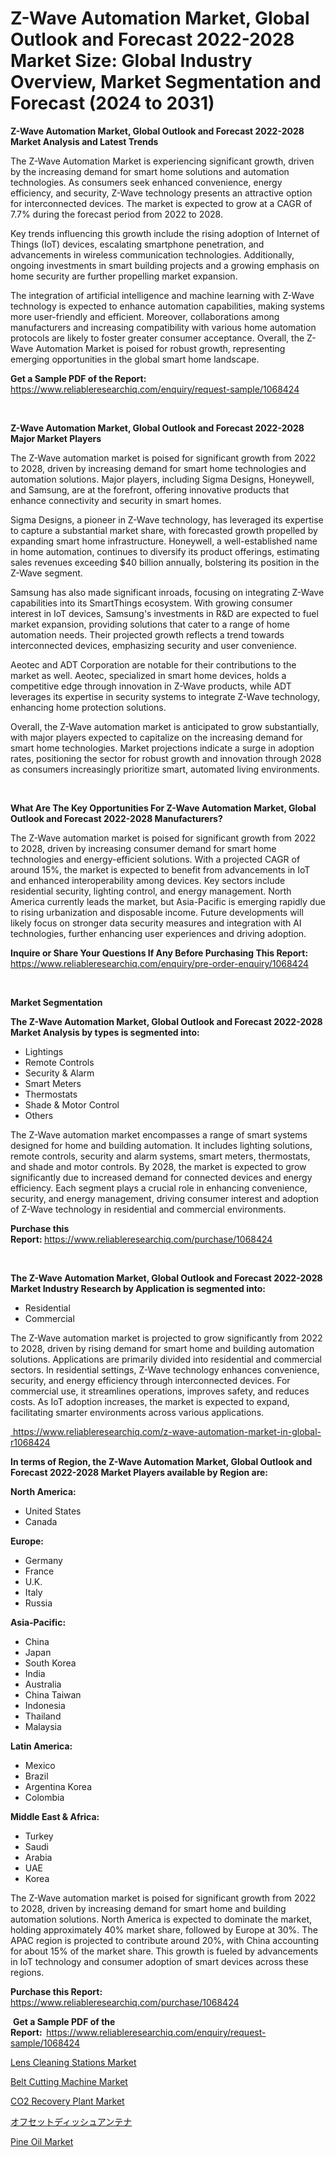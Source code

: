 <p><h1>Z-Wave Automation Market, Global Outlook and Forecast 2022-2028 Market Size: Global Industry Overview, Market Segmentation and Forecast (2024 to 2031)</h1></p><p><strong>Z-Wave Automation Market, Global Outlook and Forecast 2022-2028 Market Analysis and Latest Trends</strong></p>
<p><p>The Z-Wave Automation Market is experiencing significant growth, driven by the increasing demand for smart home solutions and automation technologies. As consumers seek enhanced convenience, energy efficiency, and security, Z-Wave technology presents an attractive option for interconnected devices. The market is expected to grow at a CAGR of 7.7% during the forecast period from 2022 to 2028. </p><p>Key trends influencing this growth include the rising adoption of Internet of Things (IoT) devices, escalating smartphone penetration, and advancements in wireless communication technologies. Additionally, ongoing investments in smart building projects and a growing emphasis on home security are further propelling market expansion. </p><p>The integration of artificial intelligence and machine learning with Z-Wave technology is expected to enhance automation capabilities, making systems more user-friendly and efficient. Moreover, collaborations among manufacturers and increasing compatibility with various home automation protocols are likely to foster greater consumer acceptance. Overall, the Z-Wave Automation Market is poised for robust growth, representing emerging opportunities in the global smart home landscape.</p></p>
<p><strong>Get a Sample PDF of the Report:&nbsp;</strong> <a href="https://www.reliableresearchiq.com/enquiry/request-sample/1068424">https://www.reliableresearchiq.com/enquiry/request-sample/1068424</a></p>
<p>&nbsp;</p>
<p><strong>Z-Wave Automation Market, Global Outlook and Forecast 2022-2028 Major Market Players</strong></p>
<p><p>The Z-Wave automation market is poised for significant growth from 2022 to 2028, driven by increasing demand for smart home technologies and automation solutions. Major players, including Sigma Designs, Honeywell, and Samsung, are at the forefront, offering innovative products that enhance connectivity and security in smart homes.</p><p>Sigma Designs, a pioneer in Z-Wave technology, has leveraged its expertise to capture a substantial market share, with forecasted growth propelled by expanding smart home infrastructure. Honeywell, a well-established name in home automation, continues to diversify its product offerings, estimating sales revenues exceeding $40 billion annually, bolstering its position in the Z-Wave segment.</p><p>Samsung has also made significant inroads, focusing on integrating Z-Wave capabilities into its SmartThings ecosystem. With growing consumer interest in IoT devices, Samsung's investments in R&D are expected to fuel market expansion, providing solutions that cater to a range of home automation needs. Their projected growth reflects a trend towards interconnected devices, emphasizing security and user convenience.</p><p>Aeotec and ADT Corporation are notable for their contributions to the market as well. Aeotec, specialized in smart home devices, holds a competitive edge through innovation in Z-Wave products, while ADT leverages its expertise in security systems to integrate Z-Wave technology, enhancing home protection solutions.</p><p>Overall, the Z-Wave automation market is anticipated to grow substantially, with major players expected to capitalize on the increasing demand for smart home technologies. Market projections indicate a surge in adoption rates, positioning the sector for robust growth and innovation through 2028 as consumers increasingly prioritize smart, automated living environments.</p></p>
<p>&nbsp;</p>
<p><strong>What Are The Key Opportunities For Z-Wave Automation Market, Global Outlook and Forecast 2022-2028 Manufacturers?</strong></p>
<p><p>The Z-Wave automation market is poised for significant growth from 2022 to 2028, driven by increasing consumer demand for smart home technologies and energy-efficient solutions. With a projected CAGR of around 15%, the market is expected to benefit from advancements in IoT and enhanced interoperability among devices. Key sectors include residential security, lighting control, and energy management. North America currently leads the market, but Asia-Pacific is emerging rapidly due to rising urbanization and disposable income. Future developments will likely focus on stronger data security measures and integration with AI technologies, further enhancing user experiences and driving adoption.</p></p>
<p><strong>Inquire or Share Your Questions If Any Before Purchasing This Report:</strong> <a href="https://www.reliableresearchiq.com/enquiry/pre-order-enquiry/1068424">https://www.reliableresearchiq.com/enquiry/pre-order-enquiry/1068424</a></p>
<p>&nbsp;</p>
<p><strong>Market Segmentation</strong></p>
<p><strong>The Z-Wave Automation Market, Global Outlook and Forecast 2022-2028 Market Analysis by types is segmented into:</strong></p>
<p><ul><li>Lightings</li><li>Remote Controls</li><li>Security & Alarm</li><li>Smart Meters</li><li>Thermostats</li><li>Shade & Motor Control</li><li>Others</li></ul></p>
<p><p>The Z-Wave automation market encompasses a range of smart systems designed for home and building automation. It includes lighting solutions, remote controls, security and alarm systems, smart meters, thermostats, and shade and motor controls. By 2028, the market is expected to grow significantly due to increased demand for connected devices and energy efficiency. Each segment plays a crucial role in enhancing convenience, security, and energy management, driving consumer interest and adoption of Z-Wave technology in residential and commercial environments.</p></p>
<p><strong>Purchase this Report:&nbsp;</strong><a href="https://www.reliableresearchiq.com/purchase/1068424">https://www.reliableresearchiq.com/purchase/1068424</a></p>
<p>&nbsp;</p>
<p><strong>The Z-Wave Automation Market, Global Outlook and Forecast 2022-2028 Market Industry Research by Application is segmented into:</strong></p>
<p><ul><li>Residential</li><li>Commercial</li></ul></p>
<p><p>The Z-Wave automation market is projected to grow significantly from 2022 to 2028, driven by rising demand for smart home and building automation solutions. Applications are primarily divided into residential and commercial sectors. In residential settings, Z-Wave technology enhances convenience, security, and energy efficiency through interconnected devices. For commercial use, it streamlines operations, improves safety, and reduces costs. As IoT adoption increases, the market is expected to expand, facilitating smarter environments across various applications.</p></p>
<p><a href="https://www.reliableresearchiq.com/z-wave-automation-market-in-global-r1068424">&nbsp;https://www.reliableresearchiq.com/z-wave-automation-market-in-global-r1068424</a></p>
<p><strong>In terms of Region, the Z-Wave Automation Market, Global Outlook and Forecast 2022-2028 Market Players available by Region are:</strong></p>
<p>
    <p> <strong> North America: </strong>
        <ul>
            <li>United States</li>
            <li>Canada</li>
        </ul>
        </p> 
    <p> <strong> Europe: </strong>
        <ul>
            <li>Germany</li>
            <li>France</li>
            <li>U.K.</li>
            <li>Italy</li>
            <li>Russia</li>
        </ul>
        </p> 
    <p> <strong> Asia-Pacific: </strong>
        <ul>
            <li>China</li>
            <li>Japan</li>
            <li>South Korea</li>
            <li>India</li>
            <li>Australia</li>
            <li>China Taiwan</li>
            <li>Indonesia</li>
            <li>Thailand</li>
            <li>Malaysia</li>
        </ul>
        </p> 
    <p> <strong> Latin America: </strong>
        <ul>
            <li>Mexico</li>
            <li>Brazil</li>
            <li>Argentina Korea</li>
            <li>Colombia</li>
        </ul>
        </p> 
    <p> <strong> Middle East & Africa: </strong>
        <ul>
            <li>Turkey</li>
            <li>Saudi</li>
            <li>Arabia</li>
            <li>UAE</li>
            <li>Korea</li>
        </ul>
    </p>
    </p>
<p><p>The Z-Wave automation market is poised for significant growth from 2022 to 2028, driven by increasing demand for smart home and building automation solutions. North America is expected to dominate the market, holding approximately 40% market share, followed by Europe at 30%. The APAC region is projected to contribute around 20%, with China accounting for about 15% of the market share. This growth is fueled by advancements in IoT technology and consumer adoption of smart devices across these regions.</p></p>
<p><strong>Purchase this Report: </strong><a href="https://www.reliableresearchiq.com/purchase/1068424">https://www.reliableresearchiq.com/purchase/1068424</a></p>
<p>&nbsp;<strong>Get a Sample PDF of the Report:&nbsp;&nbsp;</strong><a href="https://www.reliableresearchiq.com/enquiry/request-sample/1068424">https://www.reliableresearchiq.com/enquiry/request-sample/1068424</a></p>
<p><strong></strong></p>
<p><p><a href="https://www.linkedin.com/pulse/lens-cleaning-stations-market-emerging-trends-future-prospects-sbjcc?trackingId=yI5bltgLQTOhfSzIyyMm1A%3D%3D">Lens Cleaning Stations Market</a></p><p><a href="https://medium.com/@jakobeblake56/the-market-study-covers-the-belt-cutting-machine-market-across-various-segments-790696e9e84b">Belt Cutting Machine Market</a></p><p><a href="https://medium.com/@jakobeblake56/the-co2-recovery-plant-market-decisions-are-mostly-driven-by-resource-optimization-and-30930d032574">CO2 Recovery Plant Market</a></p><p><a href="https://github.com/lababdou/Market-Research-Report-List-6/blob/main/761204010222.md">オフセットディッシュアンテナ</a></p><p><a href="https://issuu.com/reportprime-2/docs/pine-oil-market-size-2030.pptx_8823d0c6a36026">Pine Oil Market</a></p></p>